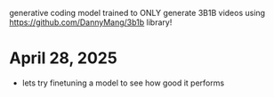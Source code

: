 generative coding model trained to ONLY generate 3B1B videos using https://github.com/DannyMang/3b1b library!

# April 28, 2025
- lets try finetuning a model to see how good it performs 